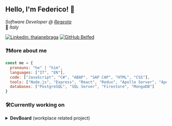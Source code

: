 <h2>Hello, I'm Federico! 👋</h2>
<p>
  <em>Software Developer @ <a href="https://www.regestaitalia.eu/en/">Regesta</a></em>
  <br />
  📍<em> Italy</em>
</p>

[![Linkedin: thaianebraga](https://img.shields.io/badge/-belottifederico-blue?style=flat-square&logo=Linkedin&logoColor=white&link=https://www.linkedin.com/in/belottifederico/)](https://www.linkedin.com/belfed)
[![GitHub Belfed](https://img.shields.io/github/followers/Belfed?label=follow&style=social)](https://github.com/Belfed)

### ❓More about me
```javascript
const me = {
  pronouns: "he" | "him",
  languages: ["IT", "EN"],
  code: ["JavaScript", "C#", "ABAP", "SAP CAP", "HTML", "CSS"],
  tools: ["Node.js", "Express", "React", "Redux", "Apollo Server", "Apollo Client", "Prisma", "GraphQL", "Git", "VS Code", "Visual Studio", "Notion", "Docker"],
  databases: ["PostgreSQL", "SQL Server", "Firestore", "MongoDB"]
}
```

### 🛠️Currently working on
<details>
  <summary>
    <b>DevBoard</b> (workplace related project)
  </summary>
  <br />
  <span>Board application that lets developers in my department post quick info, know-how pills, good-to-know stuff related to our workplace.</span>
  <br />
  <em>(Next.js, Prisma, PostgreSQL)</em>
</details>
<!--
**belfed/belfed** is a ✨ _special_ ✨ repository because its `README.md` (this file) appears on your GitHub profile.

Here are some ideas to get you started:

- 🔭 I’m currently working on ...
- 🌱 I’m currently learning ...
- 👯 I’m looking to collaborate on ...
- 🤔 I’m looking for help with ...
- 💬 Ask me about ...
- 📫 How to reach me: ...
- 😄 Pronouns: ...
- ⚡ Fun fact: ...
-->
